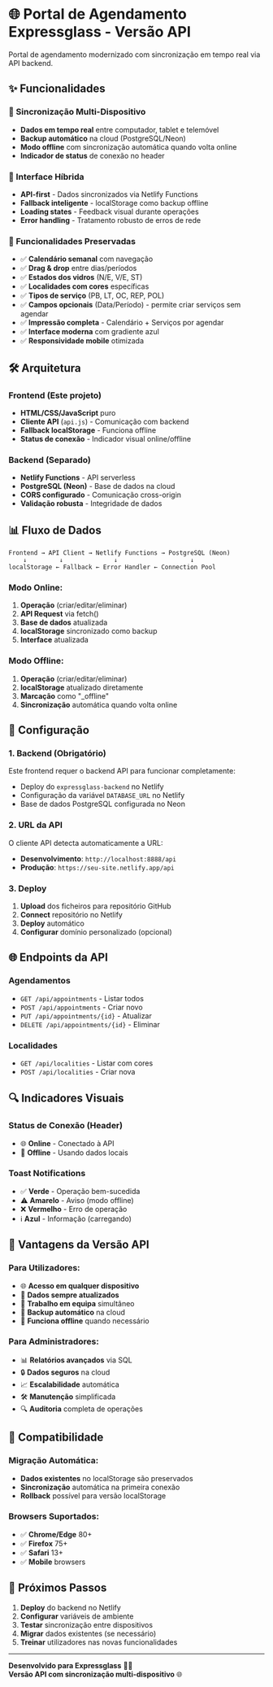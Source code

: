 # 🌐 Portal de Agendamento Expressglass - Versão API

Portal de agendamento modernizado com sincronização em tempo real via API backend.

## ✨ **Funcionalidades**

### **🔄 Sincronização Multi-Dispositivo**
- **Dados em tempo real** entre computador, tablet e telemóvel
- **Backup automático** na cloud (PostgreSQL/Neon)
- **Modo offline** com sincronização automática quando volta online
- **Indicador de status** de conexão no header

### **📱 Interface Híbrida**
- **API-first** - Dados sincronizados via Netlify Functions
- **Fallback inteligente** - localStorage como backup offline
- **Loading states** - Feedback visual durante operações
- **Error handling** - Tratamento robusto de erros de rede

### **🎯 Funcionalidades Preservadas**
- ✅ **Calendário semanal** com navegação
- ✅ **Drag & drop** entre dias/períodos
- ✅ **Estados dos vidros** (N/E, V/E, ST)
- ✅ **Localidades com cores** específicas
- ✅ **Tipos de serviço** (PB, LT, OC, REP, POL)
- ✅ **Campos opcionais** (Data/Período) - permite criar serviços sem agendar
- ✅ **Impressão completa** - Calendário + Serviços por agendar
- ✅ **Interface moderna** com gradiente azul
- ✅ **Responsividade mobile** otimizada

## 🛠️ **Arquitetura**

### **Frontend (Este projeto)**
- **HTML/CSS/JavaScript** puro
- **Cliente API** (`api.js`) - Comunicação com backend
- **Fallback localStorage** - Funciona offline
- **Status de conexão** - Indicador visual online/offline

### **Backend (Separado)**
- **Netlify Functions** - API serverless
- **PostgreSQL (Neon)** - Base de dados na cloud
- **CORS configurado** - Comunicação cross-origin
- **Validação robusta** - Integridade de dados

## 📊 **Fluxo de Dados**

```
Frontend → API Client → Netlify Functions → PostgreSQL (Neon)
    ↓         ↓              ↓                    ↓
localStorage ← Fallback ← Error Handler ← Connection Pool
```

### **Modo Online:**
1. **Operação** (criar/editar/eliminar)
2. **API Request** via fetch()
3. **Base de dados** atualizada
4. **localStorage** sincronizado como backup
5. **Interface** atualizada

### **Modo Offline:**
1. **Operação** (criar/editar/eliminar)
2. **localStorage** atualizado diretamente
3. **Marcação** como "_offline"
4. **Sincronização** automática quando volta online

## 🔧 **Configuração**

### **1. Backend (Obrigatório)**
Este frontend requer o backend API para funcionar completamente:
- Deploy do `expressglass-backend` no Netlify
- Configuração da variável `DATABASE_URL` no Netlify
- Base de dados PostgreSQL configurada no Neon

### **2. URL da API**
O cliente API detecta automaticamente a URL:
- **Desenvolvimento**: `http://localhost:8888/api`
- **Produção**: `https://seu-site.netlify.app/api`

### **3. Deploy**
1. **Upload** dos ficheiros para repositório GitHub
2. **Connect** repositório no Netlify
3. **Deploy** automático
4. **Configurar** domínio personalizado (opcional)

## 🌐 **Endpoints da API**

### **Agendamentos**
- `GET /api/appointments` - Listar todos
- `POST /api/appointments` - Criar novo
- `PUT /api/appointments/{id}` - Atualizar
- `DELETE /api/appointments/{id}` - Eliminar

### **Localidades**
- `GET /api/localities` - Listar com cores
- `POST /api/localities` - Criar nova

## 🔍 **Indicadores Visuais**

### **Status de Conexão (Header)**
- 🌐 **Online** - Conectado à API
- 📱 **Offline** - Usando dados locais

### **Toast Notifications**
- ✅ **Verde** - Operação bem-sucedida
- ⚠️ **Amarelo** - Aviso (modo offline)
- ❌ **Vermelho** - Erro de operação
- ℹ️ **Azul** - Informação (carregando)

## 🚀 **Vantagens da Versão API**

### **Para Utilizadores:**
- 🌐 **Acesso em qualquer dispositivo**
- 🔄 **Dados sempre atualizados**
- 👥 **Trabalho em equipa** simultâneo
- 💾 **Backup automático** na cloud
- 📱 **Funciona offline** quando necessário

### **Para Administradores:**
- 📊 **Relatórios avançados** via SQL
- 🔒 **Dados seguros** na cloud
- 📈 **Escalabilidade** automática
- 🛠️ **Manutenção** simplificada
- 🔍 **Auditoria** completa de operações

## 🔄 **Compatibilidade**

### **Migração Automática:**
- **Dados existentes** no localStorage são preservados
- **Sincronização** automática na primeira conexão
- **Rollback** possível para versão localStorage

### **Browsers Suportados:**
- ✅ **Chrome/Edge** 80+
- ✅ **Firefox** 75+
- ✅ **Safari** 13+
- ✅ **Mobile** browsers

## 🎯 **Próximos Passos**

1. **Deploy** do backend no Netlify
2. **Configurar** variáveis de ambiente
3. **Testar** sincronização entre dispositivos
4. **Migrar** dados existentes (se necessário)
5. **Treinar** utilizadores nas novas funcionalidades

---

**Desenvolvido para Expressglass** 🚗💎  
**Versão API com sincronização multi-dispositivo** 🌐

